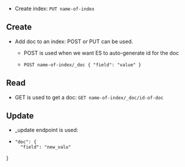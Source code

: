 - Create index: `PUT name-of-index`

## Create
- Add doc to an index: POST or PUT can be used.
  - POST is used when we want ES to auto-generate id for the doc
  
  - `POST name-of-index/_doc {
    "field": "value"
   }
  `
## Read

- GET is used to get a doc:  `GET name-of-index/_doc/id-of-doc`

## Update
- _update endpoint is used:  
- ```POST name-of-index/_doc/id-of-doc {
  "doc": {
    "field": "new_valu"
}
```
